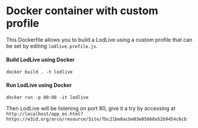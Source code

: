 # Docker container with custom profile

This Dockerfile allows you to build a LodLive using a custom profile that can be set by editing ``lodlive.profile.js``.

#### Build LodLive using Docker
```
docker build . -t lodlive
```

#### Run LodLive using Docker

```
docker run -p 80:80 -it lodlive
```

Then LodLive will be listening on port 80, give it a try by accessing at ``http://localhost/app_en.html?https://w3id.org/arco/resource/Site/fbc21be8acbe03e05668a52b9454c6cb`` 